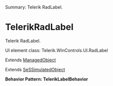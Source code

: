 Summary: Telerik RadLabel.

# TelerikRadLabel

Telerik RadLabel.
 
UI element class: Telerik.WinControls.UI.RadLabel

Extends [ManagedObject](ManagedObject.md)

Extends [SeSSimulatedObject](SeSSimulatedObject.md)





**Behavior Pattern: TelerikLabelBehavior**


<!-- ============================== property summary ========================== -->

<!-- ============================== action summary ========================== -->

<!-- ============================== property detail ========================== -->


<!-- ============================== action detail ========================== -->
  

